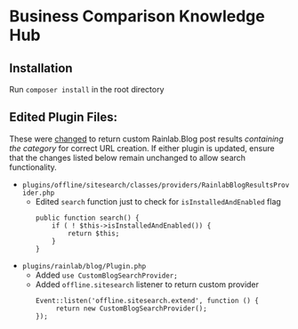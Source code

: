 # Business Comparison Knowledge Hub

## Installation

Run `composer install` in the root directory

## Edited Plugin Files: 
These were [changed](https://goo.gl/obsbDC) to return custom Rainlab.Blog post results _containing the category_ for correct URL creation. If either plugin is updated, ensure that the changes listed below remain unchanged to allow search functionality.


- `plugins/offline/sitesearch/classes/providers/RainlabBlogResultsProvider.php`
    - Edited `search` function just to check for `isInstalledAndEnabled` flag
        ```
        public function search() {
            if ( ! $this->isInstalledAndEnabled()) {
                return $this;
            }
        }
- `plugins/rainlab/blog/Plugin.php`
    - Added `use CustomBlogSearchProvider;`
    - Added `offline.sitesearch` listener to return custom provider
        ```
        Event::listen('offline.sitesearch.extend', function () {
             return new CustomBlogSearchProvider();
        });